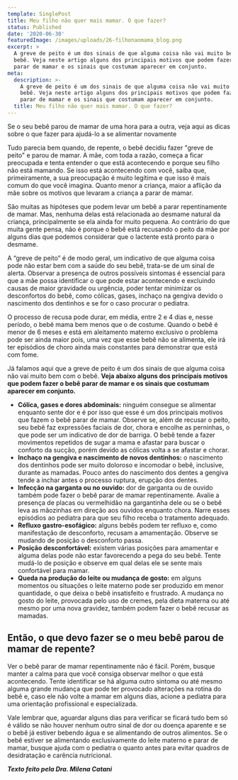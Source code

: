 ```yaml
---
template: SinglePost
title: Meu filho não quer mais mamar. O que fazer?
status: Published
date: '2020-06-30'
featuredImage: /images/uploads/26-filhonaomama_blog.png
excerpt: >
  A greve de peito é um dos sinais de que alguma coisa não vai muito bem com o
  bebê. Veja neste artigo alguns dos principais motivos que podem fazer o bebê
  parar de mamar e os sinais que costumam aparecer em conjunto.
meta:
  description: >-
    A greve de peito é um dos sinais de que alguma coisa não vai muito bem com o
    bebê. Veja neste artigo alguns dos principais motivos que podem fazer o bebê
    parar de mamar e os sinais que costumam aparecer em conjunto.
  title: Meu filho não quer mais mamar. O que fazer?
---
```

Se o seu bebê parou de mamar de uma hora para a outra, veja aqui as dicas sobre o que fazer para ajudá-lo a se alimentar novamente

Tudo parecia bem quando, de repente, o bebê decidiu fazer "greve de peito" e parou de mamar. A mãe, com toda a razão, começa a ficar preocupada e tenta entender o que está acontecendo e porque seu filho não está mamando. Se isso está acontecendo com você, saiba que, primeiramente, a sua preocupação é muito legítima e que isso é mais comum do que você imagina. Quanto menor a criança, maior a aflição da mãe sobre os motivos que levaram a criança a parar de mamar.

São muitas as hipóteses que podem levar um bebê a parar repentinamente de mamar. Mas, nenhuma delas está relacionada ao desmame natural da criança, principalmente se ela ainda for muito pequena. Ao contrário do que muita gente pensa, não é porque o bebê está recusando o peito da mãe por alguns dias que podemos considerar que o lactente está pronto para o desmame.

A “greve de peito” é de modo geral, um indicativo de que alguma coisa pode não estar bem com a saúde do seu bebê, trata-se de um sinal de alerta. Observar a presença de outros possíveis sintomas é essencial para que a mãe possa identificar o que pode estar acontecendo e excluindo causas de maior gravidade ou urgência, poder tentar minimizar os desconfortos do bebê, como cólicas, gases, inchaço na gengiva devido o nascimento dos dentinhos e se for o caso procurar o pediatra. 

O processo de recusa pode durar, em média, entre 2 e 4 dias e, nesse período, o bebê mama bem menos que o de costume. Quando o bebê é menor de 6 meses e está em aleitamento materno exclusivo o problema pode ser ainda maior pois, uma vez que esse bebê não se alimenta, ele irá ter episódios de choro ainda mais constantes para demonstrar que está com fome.

Já falamos aqui que a greve de peito é um dos sinais de que alguma coisa não vai muito bem com o bebê. **Veja abaixo alguns dos principais motivos que podem fazer o bebê parar de mamar e os sinais que costumam aparecer em conjunto.**

* **Cólica, gases e dores abdominais:** ninguém consegue se alimentar enquanto sente dor e é por isso que esse é um dos principais motivos que fazem o bebê parar de mamar. Observe se, além de recusar o peito, seu bebê faz expressões faciais de dor, chora e encolhe as perninhas, o que pode ser um indicativo de dor de barriga. O bebê tende a fazer movimentos repetidos de sugar a mama e afastar para buscar o conforto da sucção, porém devido as cólicas volta a se afastar e chorar.
* **Inchaço na gengiva e nascimento de novos dentinhos:** o nascimento dos dentinhos pode ser muito doloroso e incomodar o bebê, inclusive, durante as mamadas. Pouco antes do nascimento dos dentes a gengiva tende a inchar antes o processo ruptura, erupção dos dentes.
* **Infecção na garganta ou no ouvido:** dor de garganta ou de ouvido também pode fazer o bebê parar de mamar repentinamente. Avalie a presença de placas ou vermelhidão na gargantinha dele ou se o bebê leva as mãozinhas em direção aos ouvidos enquanto chora. Narre esses episódios ao pediatra para que seu filho receba o tratamento adequado.
* **Refluxo gastro-esofágico:** alguns bebês podem ter refluxo e, como manifestação de desconforto, recusam a amamentação. Observe se mudando de posição o desconforto passa.
* **Posição desconfortável:** existem várias posições para amamentar e alguma delas pode não estar favorecendo a pega do seu bebê. Tente mudá-lo de posição e observe em qual delas ele se sente mais confortável para mamar.
* **Queda na produção do leite ou mudança de gosto:** em alguns momentos ou situações o leite materno pode ser produzido em menor quantidade, o que deixa o bebê insatisfeito e frustrado. A mudança no gosto do leite, provocada pelo uso de cremes, pela dieta materna ou até mesmo por uma nova gravidez, também podem fazer o bebê recusar as mamadas.

## Então, o que devo fazer se o meu bebê parou de mamar de repente?

Ver o bebê parar de mamar repentinamente não é fácil. Porém, busque manter a calma para que você consiga observar melhor o que está acontecendo. Tente identificar se há alguma outro sintoma ou até mesmo alguma grande mudança que pode ter provocado alterações na rotina do bebê e, caso ele não volte a mamar em alguns dias, acione a pediatra para uma orientação profissional e especializada.

Vale lembrar que, aguardar alguns dias para verificar se ficará tudo bem só é válido se não houver nenhum outro sinal de dor ou doença aparente e se o bebê já estiver bebendo água e se alimentando de outros alimentos. Se o bebê estiver se alimentando exclusivamente do leite materno e parar de mamar, busque ajuda com o pediatra o quanto antes para evitar quadros de desidratação e carência nutricional.



_**Texto feito pela Dra. Milena Catani**_
